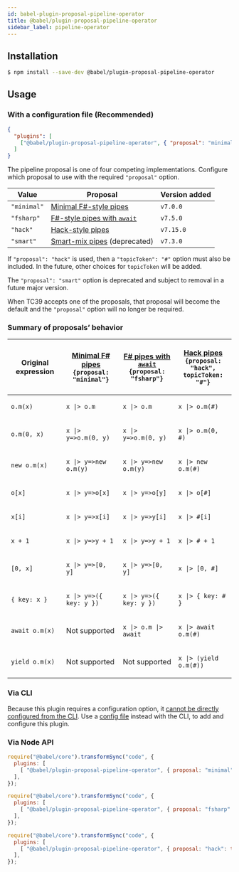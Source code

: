 ```yaml
---
id: babel-plugin-proposal-pipeline-operator
title: @babel/plugin-proposal-pipeline-operator
sidebar_label: pipeline-operator
---
```


## Installation

```sh
$ npm install --save-dev @babel/plugin-proposal-pipeline-operator
```

## Usage

### With a configuration file (Recommended)

```json
{
  "plugins": [
    ["@babel/plugin-proposal-pipeline-operator", { "proposal": "minimal" }]
  ]
}
```

The pipeline proposal is one of four competing implementations. Configure which proposal to use with the required `"proposal"` option.

| Value | Proposal | Version added |
| ----- | -------- | ------------- |
| `"minimal"` | [Minimal F#-style pipes](https://github.com/tc39/proposal-pipeline-operator/) | `v7.0.0`
| `"fsharp"` | [F#-style pipes with `await`](https://github.com/valtech-nyc/proposal-fsharp-pipelines) | `v7.5.0`
| `"hack"` | [Hack-style pipes](https://github.com/js-choi/proposal-hack-pipes) | `v7.15.0`
| `"smart"` | [Smart-mix pipes](https://github.com/js-choi/proposal-smart-pipelines) (deprecated) | `v7.3.0`

If `"proposal": "hack"` is used, then a `"topicToken": "#"` option must also be included. In the future, other choices for `topicToken` will be added.

The `"proposal": "smart"` option is deprecated and subject to removal in a future major version.

When TC39 accepts one of the proposals, that proposal will become the default and the `"proposal"` option will no longer be required.

### Summary of proposals’ behavior

<table>
<thead>
<tr>
<th>Original expression</th>
<th>

[Minimal F# pipes](https://github.com/tc39/proposal-pipeline-operator/)<br>`{proposal: "minimal"}`

</th>
<th>

[F# pipes with `await`](https://github.com/valtech-nyc/proposal-fsharp-pipelines/)<br>`{proposal: "fsharp"}`

</th>
<th>

[Hack pipes](https://github.com/js-choi/proposal-hack-pipes/)<br>`{proposal: "hack",`<br>`topicToken: "#"}`

</th>
</tr>
</thead>
<tbody>
<tr>
<td>

`o.m(x)`

</td>
<td>

`x |> o.m`

</td>
<td>

`x |> o.m`

</td>
<td>

`x |> o.m(#)`

</td>
</tr>
<tr>
<td>

`o.m(0, x)`

</td>
<td>

`x |> y=>o.m(0, y)`

</td>
<td>

`x |> y=>o.m(0, y)`

</td>
<td>

`x |> o.m(0, #)`

</td>
</tr>
<tr>
<td>

`new o.m(x)`

</td>
<td>

`x |> y=>new o.m(y)`

</td>
<td>

`x |> y=>new o.m(y)`

</td>
<td>

`x |> new o.m(#)`

</td>
</tr>
<tr>
<td>

`o[x]`

</td>
<td>

`x |> y=>o[x]`

</td>
<td>

`x |> y=>o[y]`

</td>
<td>

`x |> o[#]`

</td>
</tr>
<tr>
<td>

`x[i]`

</td>
<td>

`x |> y=>x[i]`

</td>
<td>

`x |> y=>y[i]`

</td>
<td>

`x |> #[i]`

</td>
</tr>
<tr>
<td>

`x + 1`

</td>
<td>

`x |> y=>y + 1`

</td>
<td>

`x |> y=>y + 1`

</td>
<td>

`x |> # + 1`

</td>
</tr>
<tr>
<td>

`[0, x]`

</td>
<td>

`x |> y=>[0, y]`

</td>
<td>

`x |> y=>[0, y]`

</td>
<td>

`x |> [0, #]`

</td>
</tr>
<tr>
<td>

`{ key: x }`

</td>
<td>

`x |> y=>({ key: y })`

</td>
<td>

`x |> y=>({ key: y })`

</td>
<td>

`x |> { key: # }`

</td>
</tr>
<tr>
<td>

`await o.m(x)`

</td>
<td>Not supported</td>
<td>

`x |> o.m |> await`

</td>
<td>

`x |> await o.m(#)`

</td>
</tr>
<tr>
<td>

`yield o.m(x)`

</td>
<td>Not supported</td>
<td>Not supported</td>
<td>

`x |> (yield o.m(#))`

</td>
</tr>
</tbody>
</table>

### Via CLI

Because this plugin requires a configuration option, it [cannot be directly configured from the CLI](https://github.com/babel/babel/issues/4161). Use a [config file](/docs/en/config-files) instead with the CLI, to add and configure this plugin.

### Via Node API

```javascript
require("@babel/core").transformSync("code", {
  plugins: [
    [ "@babel/plugin-proposal-pipeline-operator", { proposal: "minimal" } ],
  ],
});
```

```javascript
require("@babel/core").transformSync("code", {
  plugins: [
    [ "@babel/plugin-proposal-pipeline-operator", { proposal: "fsharp" } ],
  ],
});
```

```javascript
require("@babel/core").transformSync("code", {
  plugins: [
    [ "@babel/plugin-proposal-pipeline-operator", { proposal: "hack": topicToken: "%" } ],
  ],
});
```
